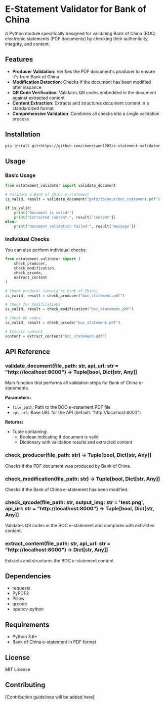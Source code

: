 # E-Statement Validator for Bank of China

A Python module specifically designed for validating Bank of China (BOC) electronic statements (PDF documents) by checking their authenticity, integrity, and content.

## Features

- **Producer Validation**: Verifies the PDF document's producer to ensure it's from Bank of China
- **Modification Detection**: Checks if the document has been modified after issuance
- **QR Code Verification**: Validates QR codes embedded in the document against extracted content
- **Content Extraction**: Extracts and structures document content in a standardized format
- **Comprehensive Validation**: Combines all checks into a single validation process

## Installation

```bash
pip install git+https://github.com/chenziwen1203/e-statement-validator.git
```

## Usage

### Basic Usage

```python
from estatement_validator import validate_document

# Validate a Bank of China e-statement
is_valid, result = validate_document("path/to/your/boc_statement.pdf")

if is_valid:
    print("Document is valid!")
    print("Extracted content:", result['content'])
else:
    print("Document validation failed:", result['message'])
```

### Individual Checks

You can also perform individual checks:

```python
from estatement_validator import (
    check_producer,
    check_modification,
    check_qrcode,
    extract_content
)

# Check producer (should be Bank of China)
is_valid, result = check_producer("boc_statement.pdf")

# Check for modifications
is_valid, result = check_modification("boc_statement.pdf")

# Check QR codes
is_valid, result = check_qrcode("boc_statement.pdf")

# Extract content
content = extract_content("boc_statement.pdf")
```

## API Reference

### validate_document(file_path: str, api_url: str = "http://localhost:8000") -> Tuple[bool, Dict[str, Any]]

Main function that performs all validation steps for Bank of China e-statements.

**Parameters:**
- `file_path`: Path to the BOC e-statement PDF file
- `api_url`: Base URL for the API (default: "http://localhost:8000")

**Returns:**
- Tuple containing:
  - Boolean indicating if document is valid
  - Dictionary with validation results and extracted content

### check_producer(file_path: str) -> Tuple[bool, Dict[str, Any]]

Checks if the PDF document was produced by Bank of China.

### check_modification(file_path: str) -> Tuple[bool, Dict[str, Any]]

Checks if the Bank of China e-statement has been modified.

### check_qrcode(file_path: str, output_img: str = 'test.png', api_url: str = "http://localhost:8000") -> Tuple[bool, Dict[str, Any]]

Validates QR codes in the BOC e-statement and compares with extracted content.

### extract_content(file_path: str, api_url: str = "http://localhost:8000") -> Dict[str, Any]]

Extracts and structures the BOC e-statement content.

## Dependencies

- requests
- PyPDF2
- Pillow
- qrcode
- opencv-python

## Requirements

- Python 3.6+
- Bank of China e-statement in PDF format

## License

MIT License

## Contributing

[Contribution guidelines will be added here] 